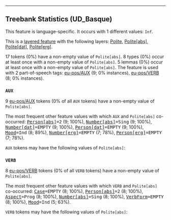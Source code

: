 

--------------------------------------------------------------------------------

## Treebank Statistics (UD_Basque)

This feature is language-specific.
It occurs with 1 different values: `Inf`.

This is a <a href="../../u/overview/feat-layers.html">layered feature</a> with the following layers: [Polite](), [Polite[abs]](), [Polite[dat]](), [Polite[erg]]().

17 tokens (0%) have a non-empty value of `Polite[abs]`.
8 types (0%) occur at least once with a non-empty value of `Polite[abs]`.
5 lemmas (0%) occur at least once with a non-empty value of `Polite[abs]`.
The feature is used with 2 part-of-speech tags: [eu-pos/AUX]() (9; 0% instances), [eu-pos/VERB]() (8; 0% instances).

### `AUX`

9 [eu-pos/AUX]() tokens (0% of all `AUX` tokens) have a non-empty value of `Polite[abs]`.

The most frequent other feature values with which `AUX` and `Polite[abs]` co-occurred: <tt><a href="Person[abs].html">Person[abs]</a>=2</tt> (9; 100%), <tt><a href="Number[abs].html">Number[abs]</a>=Sing</tt> (9; 100%), <tt><a href="Number[dat].html">Number[dat]</a>=EMPTY</tt> (9; 100%), <tt><a href="Person[dat].html">Person[dat]</a>=EMPTY</tt> (9; 100%), <tt><a href="Mood.html">Mood</a>=Ind</tt> (8; 89%), <tt><a href="Number[erg].html">Number[erg]</a>=EMPTY</tt> (7; 78%), <tt><a href="Person[erg].html">Person[erg]</a>=EMPTY</tt> (7; 78%).

`AUX` tokens may have the following values of `Polite[abs]`:


### `VERB`

8 [eu-pos/VERB]() tokens (0% of all `VERB` tokens) have a non-empty value of `Polite[abs]`.

The most frequent other feature values with which `VERB` and `Polite[abs]` co-occurred: <tt><a href="Case.html">Case</a>=EMPTY</tt> (8; 100%), <tt><a href="Person[abs].html">Person[abs]</a>=2</tt> (8; 100%), <tt><a href="Aspect.html">Aspect</a>=Prog</tt> (8; 100%), <tt><a href="Number[abs].html">Number[abs]</a>=Sing</tt> (8; 100%), <tt><a href="VerbForm.html">VerbForm</a>=EMPTY</tt> (8; 100%), <tt><a href="Mood.html">Mood</a>=Ind</tt> (5; 63%).

`VERB` tokens may have the following values of `Polite[abs]`:


